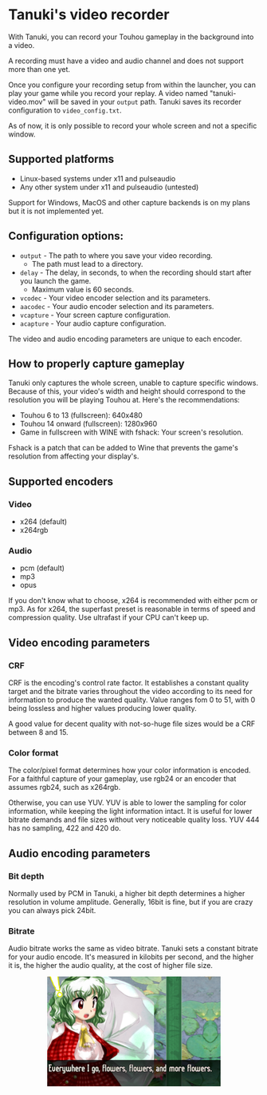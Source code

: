 # Tanuki's video recorder

With Tanuki, you can record your Touhou gameplay in the background into a video.

A recording must have a video and audio channel and does not support more than one yet.

Once you configure your recording setup from within the launcher, you can play your game while you record your replay. A video named "tanuki-video.mov" will be saved in your ```output``` path. Tanuki saves its recorder configuration to ```video_config.txt```.

As of now, it is only possible to record your whole screen and not a specific window.

## Supported platforms
* Linux-based systems under x11 and pulseaudio
* Any other system under x11 and pulseaudio (untested)

Support for Windows, MacOS and other capture backends is on my plans but it is not implemented yet.

## Configuration options:

* ```output``` - The path to where you save your video recording.
  * The path must lead to a directory.
* ```delay``` - The delay, in seconds, to when the recording should start after you launch the game.
  * Maximum value is 60 seconds.
* ```vcodec``` - Your video encoder selection and its parameters.
* ```aacodec``` - Your audio encoder selection and its parameters.
* ```vcapture``` - Your screen capture configuration.
* ```acapture``` - Your audio capture configuration.

The video and audio encoding parameters are unique to each encoder.

## How to properly capture gameplay

Tanuki only captures the whole screen, unable to capture specific windows. Because of this, your video's width and height should correspond to the resolution you will be playing Touhou at. Here's the recommendations:

* Touhou 6 to 13 (fullscreen): 640x480
* Touhou 14 onward (fullscreen): 1280x960
* Game in fullscreen with WINE with fshack: Your screen's resolution.

Fshack is a patch that can be added to Wine that prevents the game's resolution from affecting your display's.

## Supported encoders

### Video
* x264 (default)
* x264rgb

### Audio
* pcm (default)
* mp3
* opus

If you don't know what to choose, x264 is recommended with either pcm or mp3. As for x264, the superfast preset is reasonable in terms of speed and compression quality. Use ultrafast if your CPU can't keep up.

## Video encoding parameters

### CRF

CRF is the encoding's control rate factor. It establishes a constant quality target and the bitrate varies throughout the video according to its need for information to produce the wanted quality. Value ranges fom 0 to 51, with 0 being lossless and higher values producing lower quality.

A good value for decent quality with not-so-huge file sizes would be a CRF between 8 and 15.

### Color format

The color/pixel format determines how your color information is encoded. For a faithful capture of your gameplay, use rgb24 or an encoder that assumes rgb24, such as x264rgb.

Otherwise, you can use YUV. YUV is able to lower the sampling for color information, while keeping the light information intact. It is useful for lower bitrate demands and file sizes without very noticeable quality loss. YUV 444 has no sampling, 422 and 420 do.

## Audio encoding parameters

### Bit depth

Normally used by PCM in Tanuki, a higher bit depth determines a higher resolution in volume amplitude. Generally, 16bit is fine, but if you are crazy you can always pick 24bit.

### Bitrate

Audio bitrate works the same as video bitrate. Tanuki sets a constant bitrate for your audio encode. It's measured in kilobits per second, and the higher it is, the higher the audio quality, at the cost of higher file size.

<p align="center">
<img src="../images/yuuka.png" height="220"/>
</p>

